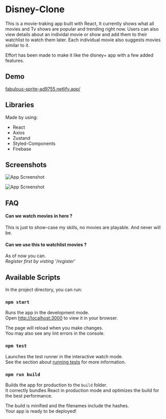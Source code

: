
# Disney-Clone

This is a movie-traking app built with React, It currently shows what all movies and Tv shows are popular and trending right now.
Users can also view details about an individal movie or show and add them to their watchlist to watch them later. Each individual movie also suggests movies similar to it.

Effort has been made to make it like the disney+ app with a few added features.


## Demo

[fabulous-sprite-ad9755.netlify.app/](fabulous-sprite-ad9755.netlify.app/)




## Libraries

Made by using: 
* React
* Axios
* Zustand
* Styled-Components
* Firebase


## Screenshots

![App Screenshot](https://imgur.com/tzx6tCS.png)

![App Screenshot](https://imgur.com/yQf1FUo.png)



## FAQ

#### Can we watch movies in here ?

This is just to show-case my skills, no movies are playable. And never will be.

#### Can we use this to watchlist movies ?

As of now you can.\
*Register first by visting '/register'*


## Available Scripts

In the project directory, you can run:

### `npm start`

Runs the app in the development mode.\
Open [http://localhost:3000](http://localhost:3000) to view it in your browser.

The page will reload when you make changes.\
You may also see any lint errors in the console.

### `npm test`

Launches the test runner in the interactive watch mode.\
See the section about [running tests](https://facebook.github.io/create-react-app/docs/running-tests) for more information.

### `npm run build`

Builds the app for production to the `build` folder.\
It correctly bundles React in production mode and optimizes the build for the best performance.

The build is minified and the filenames include the hashes.\
Your app is ready to be deployed!
